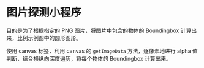 # 图片探测小程序

目的是为了根据指定的 PNG 图片，将图片中包含的物体的 Boundingbox 计算出来，比例示例图中的圆形图形。

使用 canvas 标签，利用 canvas 的 `getImageData` 方法，逐像素地进行 alpha 值判断，结合横纵向深度遍历，将每个物体的 Boundingbox 计算出来。
